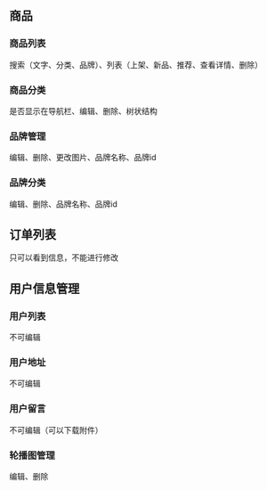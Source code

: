 ## 商品

### 商品列表

搜索（文字、分类、品牌）、列表（上架、新品、推荐、查看详情、删除）

### 商品分类

是否显示在导航栏、编辑、删除、树状结构

### 品牌管理

编辑、删除、更改图片、品牌名称、品牌id

### 品牌分类

编辑、删除、品牌名称、品牌id



## 订单列表

只可以看到信息，不能进行修改



## 用户信息管理

### 用户列表

不可编辑

### 用户地址

不可编辑

### 用户留言

不可编辑（可以下载附件）

### 轮播图管理

编辑、删除